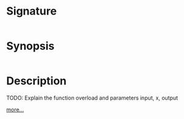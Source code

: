 # Signature
```vikid-signature
```

# Synopsis
```vikid-synopsis
```

# Description
TODO: Explain the function overload and parameters input, x, output

[more...](https://en.wikipedia.org/wiki/Atan2)